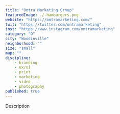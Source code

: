 ```yaml
---
title: "Ontra Marketing Group"
featuredImage: ./-hamburgers.png
website: "https://ontramarketing.com/"
twit: "https://twitter.com/ontramarketing"
inst: "https://www.instagram.com/ontramarketing"
category: "O"
city: "Woodinville"
neighborhood: ""
size: "small"
map: ""
discipline:
    - branding
    - ux/ui
    - print
    - marketing
    - video
    - photography
published: true
---
```


Description
